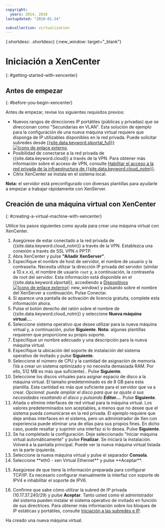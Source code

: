 ```yaml
---
copyright:
  years: 2014, 2018
lastupdated: "2018-01-24"

subcollection: virtualization
---
```


{:shortdesc: .shortdesc}
{:new_window: target="_blank"}

# Iniciación a XenCenter
{: #getting-started-with-xencenter}

## Antes de empezar
{: #before-you-begin-xencenter}

Antes de empezar, revise los siguientes requisitos previos:

- Nuevos rangos de direcciones IP portátiles (públicas y privadas) que se direccionan como "Secundarias en VLAN". Esta solución de ejemplo para la configuración de una nueva máquina virtual requiere que disponga de IP utilizables disponibles en la red privada. Puede solicitar subredes desde
[{{site.data.keyword.slportal_full}} ![Icono de enlace externo](../../icons/launch-glyph.svg "Icono de enlace externo")](https://control.softlayer.com/network/subnets/order).
- Posibilidad de conectarse a la red privada de {{site.data.keyword.cloud}} a través de la VPN. Para obtener más información sobre el acceso de VPN, consulte [Habilitar el acceso a la red privada de la infraestructura de {{site.data.keyword.cloud_notm}}](/docs/customer-portal?topic=customer-portal-getting-started#enable-private-network).
- Citrix XenCenter se instala en el sistema local. <!-- . https://downloads.service.softlayer.com/citrix/xen/-->

**Nota:** el servidor está preconfigurado con diversas plantillas para ayudarle a empezar a trabajar rápidamente con XenServer.

## Creación de una máquina virtual con XenCenter
{: #creating-a-virtual-machine-with-xencenter}

Utilice los pasos siguientes como ayuda para crear una máquina virtual con XenCenter.

1. Asegúrese de estar conectado a la red privada de {{site.data.keyword.cloud_notm}} a través de la VPN. Establezca una conexión a través de SSL VPN o PPTP.
2. Abra XenCenter y pulse **"Añadir XenServer"**.
3. Especifique el nombre de host de servidor, el nombre de usuario y la contraseña. Necesita utilizar la dirección IP privada del servidor (similar a 10.x.x.x), el nombre de usuario `root` y, a continuación, la contraseña de root del servidor. Esta información está disponible en el {{site.data.keyword.slportal}}, accediendo a [Dispositivos
![Icono de enlace externo](../../icons/launch-glyph.svg "Icono de enlace externo")](https://control.softlayer.com/devices){: new_window} y pulsando sobre el nombre del XenServer a continuación. Pulse Conectar.
4. Si aparece una pantalla de activación de licencia gratuita, complete esta información ahora.
5. Pulse el botón derecho del ratón sobre el nombre de {{site.data.keyword.cloud_notm}} y seleccione **Nueva máquina
virtual...**.<!--You can now create your first Virtual Machine. Create a CentOS virtual machine with a disk of 10 GB and have both Public and Private Networks functioning-->
6. Seleccione sistema operativo que desee utilizar para la nueva máquina virtual y, a continuación, pulse **Siguiente**. **Nota:** algunas plantillas requieren que proporcione su propio soporte.<!--Because you are using CentOS, you can use {{site.data.keyword.cloud_notm}} private mirrors for CentOS to get our installation going.Select a version of CentOS and then click **Next**.-->
7. Especifique un nombre adecuado y una descripción para la nueva máquina virtual.
8. Especifique la ubicación del soporte de instalación del sistema operativo de invitado y pulse **Siguiente**. <!-- In the example, {{site.data.keyword.cloud_notm}} a CentOS mirror is used as installation media. Provide the Install URL of: https://mirrors.service.softlayer.com/centos/5/os/x86_64 and click **Next**.
  *A trailing ‘/’ at the end of the URL can sometimes break the installation.*
  *This mirror is available only on the {{site.data.keyword.cloud_notm}} Private Network. The full mirror's contents are  available here: https://mirrors.service.softlayer.com/.-->
9. Seleccione el número de CPU y la cantidad de asignación de memoria. (Va a crear un sistema optimizado y no necesita demasiada RAM. Por ello, 512 MB es más que suficiente).. Pulse **Siguiente**.
10. Seleccione los discos virtuales para asignar espacio de disco a la máquina virtual.<!--Remember that this is like adding hard disks, it is not like partitioning your system. Partitioning is done during the installation of the OS.--> El tamaño predeterminado es de 8 GB para esta plantilla. Esta cantidad es más que suficiente para el servidor que va a crear. *Opcional: puede ampliar el disco para que se ajuste a sus necesidades resaltando el disco y pulsando **Editar...**.* Pulse **Siguiente**.
11. Añada o elimine interfaces de red virtual para la máquina virtual. Los valores predeterminados son aceptables, a menos que no desee que el sistema pueda comunicarse en la red privada. El ejemplo requiere que deje ambas interfaces en el sistema, pero un administrador de Xen con experiencia puede eliminar una de ellas para sus propios fines. En dicho caso, puede resaltar y suprimir una interfaz si lo desea. Pulse **Siguiente**.
12. Se ha completado la configuración. Deje seleccionado "Iniciar máquina virtual automáticamente" y pulse
**Finalizar**. Se iniciará la instalación. Volverá a la pantalla principal. Puede ver la nueva máquina virtual listada en la parte izquierda.
13. Seleccione la nueva máquina virtual y pulse el separador **Consola**. <!--You can now see that your system is booted into the CentOS installer awaiting your input.-->
14. <!--All of the parameters of a CentOS installation are outside of the scope of this article and will need to be customized by your System Administrator, but this article will provide some specific pieces of information that you need to complete the installation. Select your language to get started. The CentOS installer will then ask you for assistance in configuring the Networking Devices in the system.--> Seleccione **eth0 - xen Virtual Ethernet** y pulse **Aceptar**.
  <!--![14](images/14.png)-->
15. <!--In the pre-requisite notes, we made sure that we already had a set of Portable IP Addresses routed as "Secondary on VLAN" ready for this installation.--> Asegúrese de que tiene la información preparada para configurar TCP/IP. Es necesario configurar manualmente la interfaz con soporte de IPV4 e inhabilitar el soporte de IPV6.
  <!--[15](images/15.png)-->
16. Confirme que sabe cómo utilizar la subred de IP privada (10.17.37.240/29) y pulse
**Aceptar**<!-- to go to the CentOS installer-->. Tanto usted como el administrador del sistema pueden instalar el sistema operativo de invitado en función de sus directrices. Para obtener más información sobre los bloques de IP estáticas y portátiles, consulte [Iniciación a las subredes e IP](/docs/infrastructure/subnets?topic=subnets-getting-started-subnets-ips#getting-started-subnets-ips).

Ha creado una nueva máquina virtual.
